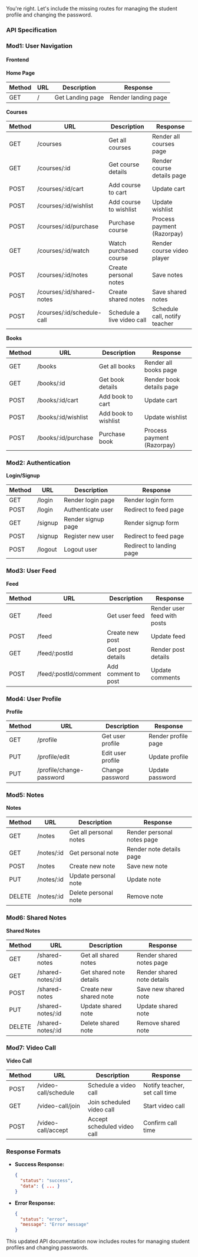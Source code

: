 You're right. Let's include the missing routes for managing the student profile and changing the password.

### API Specification

### Mod1: User Navigation

#### Frontend

**Home Page**

| Method | URL         | Description          | Response              |
|--------|-------------|----------------------|-----------------------|
| GET    | /           | Get Landing page     | Render landing page   |

**Courses**

| Method | URL                   | Description                 | Response                       |
|--------|-----------------------|-----------------------------|--------------------------------|
| GET    | /courses              | Get all courses             | Render all courses page        |
| GET    | /courses/:id          | Get course details          | Render course details page     |
| POST   | /courses/:id/cart     | Add course to cart          | Update cart                    |
| POST   | /courses/:id/wishlist | Add course to wishlist      | Update wishlist                |
| POST   | /courses/:id/purchase | Purchase course             | Process payment (Razorpay)     |
| GET    | /courses/:id/watch    | Watch purchased course      | Render course video player     |
| POST   | /courses/:id/notes    | Create personal notes       | Save notes                     |
| POST   | /courses/:id/shared-notes | Create shared notes         | Save shared notes              |
| POST   | /courses/:id/schedule-call | Schedule a live video call | Schedule call, notify teacher  |

**Books**

| Method | URL                   | Description                 | Response                       |
|--------|-----------------------|-----------------------------|--------------------------------|
| GET    | /books                | Get all books               | Render all books page          |
| GET    | /books/:id            | Get book details            | Render book details page       |
| POST   | /books/:id/cart       | Add book to cart            | Update cart                    |
| POST   | /books/:id/wishlist   | Add book to wishlist        | Update wishlist                |
| POST   | /books/:id/purchase   | Purchase book               | Process payment (Razorpay)     |

### Mod2: Authentication

**Login/Signup**

| Method | URL     | Description        | Response                  |
|--------|---------|--------------------|---------------------------|
| GET    | /login  | Render login page  | Render login form         |
| POST   | /login  | Authenticate user  | Redirect to feed page     |
| GET    | /signup | Render signup page | Render signup form        |
| POST   | /signup | Register new user  | Redirect to feed page     |
| POST   | /logout | Logout user        | Redirect to landing page  |

### Mod3: User Feed

**Feed**

| Method | URL                 | Description            | Response                       |
|--------|---------------------|------------------------|--------------------------------|
| GET    | /feed               | Get user feed          | Render user feed with posts    |
| POST   | /feed               | Create new post        | Update feed                    |
| GET    | /feed/:postId       | Get post details       | Render post details            |
| POST   | /feed/:postId/comment | Add comment to post    | Update comments                |

### Mod4: User Profile

**Profile**

| Method | URL           | Description            | Response                       |
|--------|---------------|------------------------|--------------------------------|
| GET    | /profile      | Get user profile       | Render profile page            |
| PUT    | /profile/edit | Edit user profile      | Update profile                 |
| PUT    | /profile/change-password | Change password        | Update password                |

### Mod5: Notes

**Notes**

| Method | URL           | Description            | Response                       |
|--------|---------------|------------------------|--------------------------------|
| GET    | /notes        | Get all personal notes | Render personal notes page     |
| GET    | /notes/:id    | Get personal note      | Render note details page       |
| POST   | /notes        | Create new note        | Save new note                  |
| PUT    | /notes/:id    | Update personal note   | Update note                    |
| DELETE | /notes/:id    | Delete personal note   | Remove note                    |

### Mod6: Shared Notes

**Shared Notes**

| Method | URL                   | Description                 | Response                       |
|--------|-----------------------|-----------------------------|--------------------------------|
| GET    | /shared-notes         | Get all shared notes        | Render shared notes page       |
| GET    | /shared-notes/:id     | Get shared note details     | Render shared note details     |
| POST   | /shared-notes         | Create new shared note      | Save new shared note           |
| PUT    | /shared-notes/:id     | Update shared note          | Update shared note             |
| DELETE | /shared-notes/:id     | Delete shared note          | Remove shared note             |

### Mod7: Video Call

**Video Call**

| Method | URL                   | Description                 | Response                       |
|--------|-----------------------|-----------------------------|--------------------------------|
| POST   | /video-call/schedule  | Schedule a video call       | Notify teacher, set call time  |
| GET    | /video-call/join      | Join scheduled video call   | Start video call               |
| POST   | /video-call/accept    | Accept scheduled video call | Confirm call time              |

### Response Formats

- **Success Response:**
  ```json
  {
    "status": "success",
    "data": { ... }
  }
  ```

- **Error Response:**
  ```json
  {
    "status": "error",
    "message": "Error message"
  }
  ```

This updated API documentation now includes routes for managing student profiles and changing passwords.
